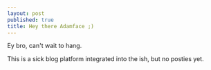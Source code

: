 ```yaml
---
layout: post
published: true
title: Hey there Adamface ;)
---
```


Ey bro, can't wait to hang.

This is a sick blog platform integrated into the ish, but no posties yet.
